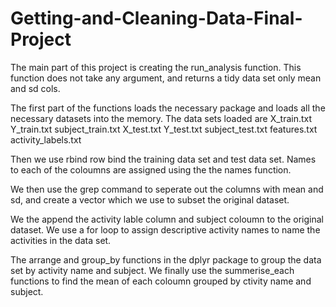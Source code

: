 # Getting-and-Cleaning-Data-Final-Project

The main part of this project is creating the run_analysis function.
This function does not take any argument, and returns a tidy data set only mean and sd cols.

The first part of the functions loads the necessary package and loads all the necessary datasets into the memory.
The data sets loaded are
  X_train.txt
  Y_train.txt
  subject_train.txt
  X_test.txt
  Y_test.txt
  subject_test.txt
  features.txt
  activity_labels.txt
  
Then we use rbind row bind the training data set and test data set.
Names to each of the coloumns are assigned using the the names function.

We then use the grep command to seperate out the columns with mean and sd,
and create a vector which we use to subset the original dataset.

We the append the activity lable column and subject coloumn to the original dataset.
We use a for loop to assign descriptive activity names to name the activities in the data set.

The arrange and group_by functions in the dplyr package to group the data set by activity name and subject.
We finally use the summerise_each functions to find the mean of each coloumn grouped by ctivity name and subject.
